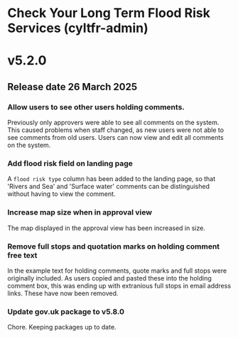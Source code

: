 # Check Your Long Term Flood Risk Services (cyltfr-admin)

# v5.2.0

## Release date 26 March 2025

### Allow users to see other users holding comments.

Previously only approvers were able to see all comments on the system. This caused problems
when staff changed, as new users were not able to see comments from old users. Users can now
view and edit all comments on the system.

### Add flood risk field on landing page

A `flood risk type` column has been added to the landing page, so that 'Rivers and Sea' and 
'Surface water' comments can be distinguished without having to view the comment.

### Increase map size when in approval view

The map displayed in the approval view has been increased in size.

### Remove full stops and quotation marks on holding comment free text

In the example text for holding comments, quote marks and full stops were originally included. As
users copied and pasted these into the holding comment box, this was ending up with extranious 
full stops in email address links. These have now been removed.

### Update gov.uk package to v5.8.0

Chore. Keeping packages up to date.